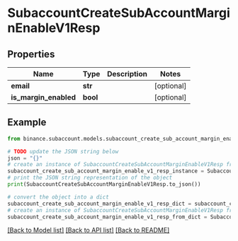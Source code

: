 # SubaccountCreateSubAccountMarginEnableV1Resp


## Properties

Name | Type | Description | Notes
------------ | ------------- | ------------- | -------------
**email** | **str** |  | [optional] 
**is_margin_enabled** | **bool** |  | [optional] 

## Example

```python
from binance.subaccount.models.subaccount_create_sub_account_margin_enable_v1_resp import SubaccountCreateSubAccountMarginEnableV1Resp

# TODO update the JSON string below
json = "{}"
# create an instance of SubaccountCreateSubAccountMarginEnableV1Resp from a JSON string
subaccount_create_sub_account_margin_enable_v1_resp_instance = SubaccountCreateSubAccountMarginEnableV1Resp.from_json(json)
# print the JSON string representation of the object
print(SubaccountCreateSubAccountMarginEnableV1Resp.to_json())

# convert the object into a dict
subaccount_create_sub_account_margin_enable_v1_resp_dict = subaccount_create_sub_account_margin_enable_v1_resp_instance.to_dict()
# create an instance of SubaccountCreateSubAccountMarginEnableV1Resp from a dict
subaccount_create_sub_account_margin_enable_v1_resp_from_dict = SubaccountCreateSubAccountMarginEnableV1Resp.from_dict(subaccount_create_sub_account_margin_enable_v1_resp_dict)
```
[[Back to Model list]](../README.md#documentation-for-models) [[Back to API list]](../README.md#documentation-for-api-endpoints) [[Back to README]](../README.md)


